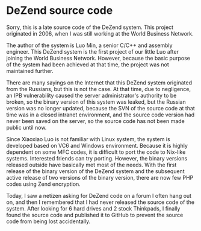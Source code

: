DeZend source code
======
Sorry, this is a late source code of the DeZend system. This project originated in 2006, when I was still working at the World Business Network.

The author of the system is Luo Min, a senior C/C++ and assembly engineer. This DeZend system is the first project of our little Luo after joining the World Business Network. However, because the basic purpose of the system had been achieved at that time, the project was not maintained further.

There are many sayings on the Internet that this DeZend system originated from the Russians, but this is not the case. At that time, due to negligence, an IPB vulnerability caused the server administrator's authority to be broken, so the binary version of this system was leaked, but the Russian version was no longer updated, because the SVN of the source code at that time was in a closed intranet environment, and the source code version had never been saved on the server, so the source code has not been made public until now.

Since Xiaoxiao Luo is not familiar with Linux system, the system is developed based on VC6 and Windows environment. Because it is highly dependent on some MFC codes, it is difficult to port the code to Nix-like systems. Interested friends can try porting. However, the binary versions released outside have basically met most of the needs. With the first release of the binary version of the DeZend system and the subsequent active release of two versions of the binary version, there are now few PHP codes using Zend encryption.

Today, I saw a netizen asking for DeZend code on a forum I often hang out on, and then I remembered that I had never released the source code of the system. After looking for 6 hard drives and 2 stock Thinkpads, I finally found the source code and published it to GitHub to prevent the source code from being lost accidentally.
